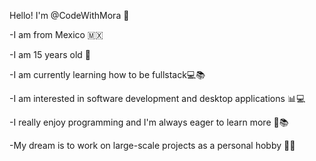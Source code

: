 Hello! I'm @CodeWithMora 👋

-I am from Mexico 🇲🇽

-I am 15 years old 🎂

-I am currently learning how to be fullstack💻📚

-I am interested in software development and desktop applications 📊💻

-I really enjoy programming and I'm always eager to learn more 🌟📚

-My dream is to work on large-scale projects as a personal hobby 💪😄
